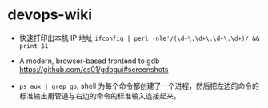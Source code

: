 # devops-wiki


* 快速打印出本机 IP 地址
`ifconfig | perl -nle'/(\d+\.\d+\.\d+\.\d+)/ && print $1'`


* A modern, browser-based frontend to gdb 
https://github.com/cs01/gdbgui#screenshots


* `ps aux | grep go`, shell 为每个命令都创建了一个进程，然后把左边的命令的标准输出用管道与右边的命令的标准输入连接起来。


